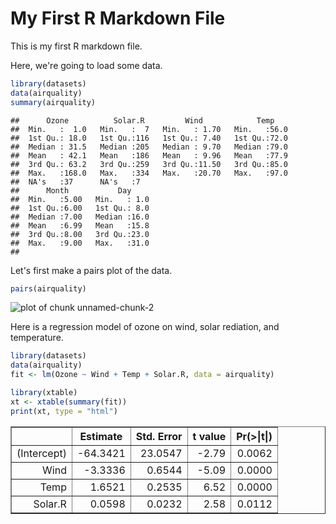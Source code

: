 My First R Markdown File
========================

This is my first R markdown file.

Here, we're going to load some data.


```r
library(datasets)
data(airquality)
summary(airquality)
```

```
##      Ozone          Solar.R         Wind            Temp     
##  Min.   :  1.0   Min.   :  7   Min.   : 1.70   Min.   :56.0  
##  1st Qu.: 18.0   1st Qu.:116   1st Qu.: 7.40   1st Qu.:72.0  
##  Median : 31.5   Median :205   Median : 9.70   Median :79.0  
##  Mean   : 42.1   Mean   :186   Mean   : 9.96   Mean   :77.9  
##  3rd Qu.: 63.2   3rd Qu.:259   3rd Qu.:11.50   3rd Qu.:85.0  
##  Max.   :168.0   Max.   :334   Max.   :20.70   Max.   :97.0  
##  NA's   :37      NA's   :7                                   
##      Month           Day      
##  Min.   :5.00   Min.   : 1.0  
##  1st Qu.:6.00   1st Qu.: 8.0  
##  Median :7.00   Median :16.0  
##  Mean   :6.99   Mean   :15.8  
##  3rd Qu.:8.00   3rd Qu.:23.0  
##  Max.   :9.00   Max.   :31.0  
## 
```

Let's first make a pairs plot of the data.


```r
pairs(airquality)
```

![plot of chunk unnamed-chunk-2](figure/unnamed-chunk-2.png) 

Here is a regression model of ozone on wind, solar rediation, and temperature.


```r
library(datasets)
data(airquality)
fit <- lm(Ozone ~ Wind + Temp + Solar.R, data = airquality)
```


```r
library(xtable)
xt <- xtable(summary(fit))
print(xt, type = "html")
```

<!-- html table generated in R 3.0.2 by xtable 1.7-3 package -->
<!-- Mon Jun 09 14:55:50 2014 -->
<TABLE border=1>
<TR> <TH>  </TH> <TH> Estimate </TH> <TH> Std. Error </TH> <TH> t value </TH> <TH> Pr(&gt;|t|) </TH>  </TR>
  <TR> <TD align="right"> (Intercept) </TD> <TD align="right"> -64.3421 </TD> <TD align="right"> 23.0547 </TD> <TD align="right"> -2.79 </TD> <TD align="right"> 0.0062 </TD> </TR>
  <TR> <TD align="right"> Wind </TD> <TD align="right"> -3.3336 </TD> <TD align="right"> 0.6544 </TD> <TD align="right"> -5.09 </TD> <TD align="right"> 0.0000 </TD> </TR>
  <TR> <TD align="right"> Temp </TD> <TD align="right"> 1.6521 </TD> <TD align="right"> 0.2535 </TD> <TD align="right"> 6.52 </TD> <TD align="right"> 0.0000 </TD> </TR>
  <TR> <TD align="right"> Solar.R </TD> <TD align="right"> 0.0598 </TD> <TD align="right"> 0.0232 </TD> <TD align="right"> 2.58 </TD> <TD align="right"> 0.0112 </TD> </TR>
   </TABLE>
